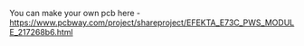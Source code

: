 You can make your own pcb here - https://www.pcbway.com/project/shareproject/EFEKTA_E73C_PWS_MODULE_217268b6.html
